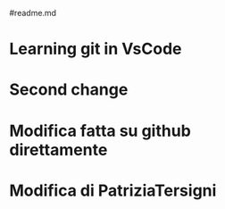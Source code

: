 #readme.md

# Learning git in VsCode

# Second change

# Modifica fatta su github direttamente
# Modifica di PatriziaTersigni

